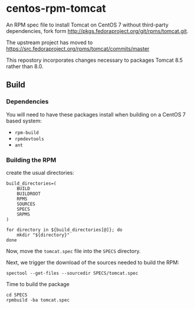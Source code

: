 # centos-rpm-tomcat
An RPM spec file to install Tomcat on CentOS 7 without  third-party dependencies, fork form http://pkgs.fedoraproject.org/git/rpms/tomcat.git.

The upstream project has moved to https://src.fedoraproject.org/rpms/tomcat/commits/master

This repostory incorporates changes necessary to packages Tomcat 8.5 rather than 8.0.

## Build

### Dependencies
You will need to have these packages install when building on a CentOS 7 based system:

* `rpm-build`
* `rpmdevtools`
* `ant`

### Building the RPM

create the usual directories:

```
build_directories=(
    BUILD
	BUILDROOT
	RPMS
	SOURCES
	SPECS
	SRPMS
)

for directory in ${build_directories[@]}; do
    mkdir "${directory}"
done
```

Now, move the `tomcat.spec` file into the `SPECS` directory.

Next, we trigger the download of the sources needed to build the RPM:
```
spectool --get-files --sourcedir SPECS/tomcat.spec
```

Time to build the package
```
cd SPECS
rpmbuild -ba tomcat.spec
```
